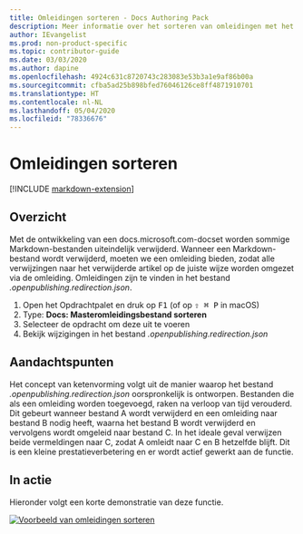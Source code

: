 ```yaml
---
title: Omleidingen sorteren - Docs Authoring Pack
description: Meer informatie over het sorteren van omleidingen met het Docs Authoring Pack, Visual Studio Code-extensie.
author: IEvangelist
ms.prod: non-product-specific
ms.topic: contributor-guide
ms.date: 03/03/2020
ms.author: dapine
ms.openlocfilehash: 4924c631c8720743c283083e53b3a1e9af86b00a
ms.sourcegitcommit: cfba5ad25b898bfed76046126ce8ff4871910701
ms.translationtype: HT
ms.contentlocale: nl-NL
ms.lasthandoff: 05/04/2020
ms.locfileid: "78336676"
---
```

# <a name="sort-redirects"></a>Omleidingen sorteren

[!INCLUDE [markdown-extension](includes/markdown-extension.md)]

## <a name="summary"></a>Overzicht

Met de ontwikkeling van een docs.microsoft.com-docset worden sommige Markdown-bestanden uiteindelijk verwijderd. Wanneer een Markdown-bestand wordt verwijderd, moeten we een omleiding bieden, zodat alle verwijzingen naar het verwijderde artikel op de juiste wijze worden omgezet via de omleiding. Omleidingen zijn te vinden in het bestand *.openpublishing.redirection.json*.

1. Open het Opdrachtpalet en druk op <kbd>F1</kbd> (of op <kbd>⇧ ⌘ P</kbd> in macOS)
1. Type: **Docs: Masteromleidingsbestand sorteren**
1. Selecteer de opdracht om deze uit te voeren
1. Bekijk wijzigingen in het bestand *.openpublishing.redirection.json*

## <a name="considerations"></a>Aandachtspunten

Het concept van ketenvorming volgt uit de manier waarop het bestand *.openpublishing.redirection.json* oorspronkelijk is ontworpen. Bestanden die als een omleiding worden toegevoegd, raken na verloop van tijd verouderd. Dit gebeurt wanneer bestand A wordt verwijderd en een omleiding naar bestand B nodig heeft, waarna het bestand B wordt verwijderd en vervolgens wordt omgeleid naar bestand C. In het ideale geval verwijzen beide vermeldingen naar C, zodat A omleidt naar C en B hetzelfde blijft. Dit is een kleine prestatieverbetering en er wordt actief gewerkt aan de functie.

## <a name="in-action"></a>In actie

Hieronder volgt een korte demonstratie van deze functie.

[![Voorbeeld van omleidingen sorteren](media/sort-redirect.gif)](media/sort-redirect.gif#lightbox)
